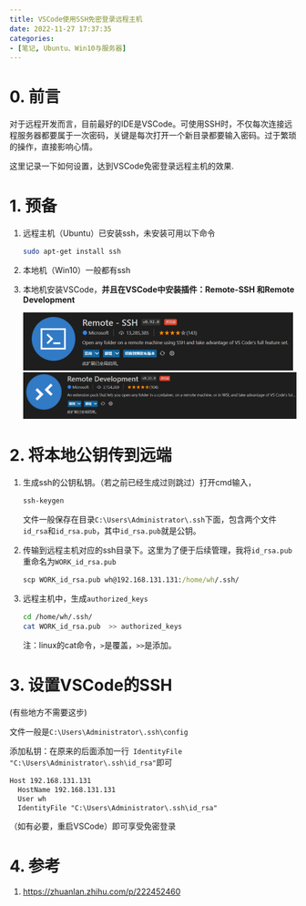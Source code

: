 ```yaml
---
title: VSCode使用SSH免密登录远程主机
date: 2022-11-27 17:37:35
categories: 
- [笔记, Ubuntu、Win10与服务器]
---
```



# 0. 前言

对于远程开发而言，目前最好的IDE是VSCode。可使用SSH时，不仅每次连接远程服务器都要属于一次密码，关键是每次打开一个新目录都要输入密码。过于繁琐的操作，直接影响心情。

这里记录一下如何设置，达到VSCode免密登录远程主机的效果.

<!--more-->


# 1. 预备

1. 远程主机（Ubuntu）已安装ssh，未安装可用以下命令

   ```bash
   sudo apt-get install ssh
   ```

2. 本地机（Win10）一般都有ssh
3. 本地机安装VSCode，**并且在VSCode中安装插件：Remote-SSH 和Remote Development**

	<img src="images/VSCode使用SSH免密登录远程主机/0.png" style="zoom:50%;" />
	<img src="images/VSCode使用SSH免密登录远程主机/1.png" style="zoom:50%;" />




# 2. 将本地公钥传到远端

1. 生成ssh的公钥私钥。（若之前已经生成过则跳过）打开cmd输入，

   ```cmd
   ssh-keygen
   ```

   文件一般保存在目录`C:\Users\Administrator\.ssh`下面，包含两个文件`id_rsa`和`id_rsa.pub`，其中`id_rsa.pub`就是公钥。

2. 传输到远程主机对应的ssh目录下。这里为了便于后续管理，我将`id_rsa.pub`重命名为`WORK_id_rsa.pub`

   ```cmd
   scp WORK_id_rsa.pub wh@192.168.131.131:/home/wh/.ssh/
   ```

3. 远程主机中，生成`authorized_keys`

   ```bash
   cd /home/wh/.ssh/
   cat WORK_id_rsa.pub  >> authorized_keys
   ```

   注：linux的cat命令，`>`是覆盖，`>>`是添加。



# 3. 设置VSCode的SSH

(有些地方不需要这步)

文件一般是`C:\Users\Administrator\.ssh\config`

添加私钥：在原来的后面添加一行` IdentityFile "C:\Users\Administrator\.ssh\id_rsa"`即可

```
Host 192.168.131.131
  HostName 192.168.131.131
  User wh
  IdentityFile "C:\Users\Administrator\.ssh\id_rsa"
```

（如有必要，重启VSCode）即可享受免密登录



# 4. 参考

1. https://zhuanlan.zhihu.com/p/222452460